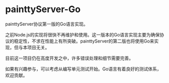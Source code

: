 painttyServer-Go
================

painttyServer协议第一版的Go语言实现。

之前Node.js的实现将很快不再维护和使用。这一版本的Go语言实现主要为确保协议的稳定性，不求在性能上有所突破。painttyServer的第二版也将使用Go来实现，但与本项目无关。

目前这一项目仍在高度开发之中，许多错误处理和细节需要完善。

如果有兴趣参与，可以考虑从编写单元测试开始。Go语言有着良好的测试体系，欢迎贡献。

